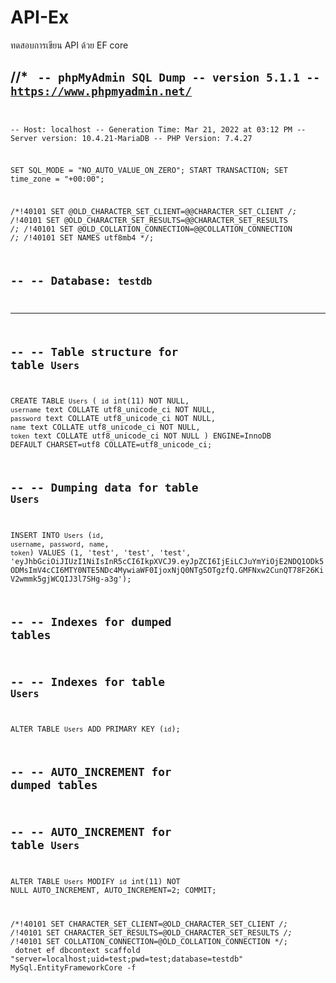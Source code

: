 # API-Ex
ทดสอบการเขียน API  ด้วย EF core

//*
<code>
-- phpMyAdmin SQL Dump
-- version 5.1.1
-- https://www.phpmyadmin.net/
--
-- Host: localhost
-- Generation Time: Mar 21, 2022 at 03:12 PM
-- Server version: 10.4.21-MariaDB
-- PHP Version: 7.4.27

SET SQL_MODE = "NO_AUTO_VALUE_ON_ZERO";
START TRANSACTION;
SET time_zone = "+00:00";


/*!40101 SET @OLD_CHARACTER_SET_CLIENT=@@CHARACTER_SET_CLIENT */;
/*!40101 SET @OLD_CHARACTER_SET_RESULTS=@@CHARACTER_SET_RESULTS */;
/*!40101 SET @OLD_COLLATION_CONNECTION=@@COLLATION_CONNECTION */;
/*!40101 SET NAMES utf8mb4 */;

--
-- Database: `testdb`
--

-- --------------------------------------------------------

--
-- Table structure for table `Users`
--

CREATE TABLE `Users` (
  `id` int(11) NOT NULL,
  `username` text COLLATE utf8_unicode_ci NOT NULL,
  `password` text COLLATE utf8_unicode_ci NOT NULL,
  `name` text COLLATE utf8_unicode_ci NOT NULL,
  `token` text COLLATE utf8_unicode_ci NOT NULL
) ENGINE=InnoDB DEFAULT CHARSET=utf8 COLLATE=utf8_unicode_ci;

--
-- Dumping data for table `Users`
--

INSERT INTO `Users` (`id`, `username`, `password`, `name`, `token`) VALUES
(1, 'test', 'test', 'test', 'eyJhbGciOiJIUzI1NiIsInR5cCI6IkpXVCJ9.eyJpZCI6IjEiLCJuYmYiOjE2NDQ1ODk5ODMsImV4cCI6MTY0NTE5NDc4MywiaWF0IjoxNjQ0NTg5OTgzfQ.GMFNxw2CunQT78F26KiV2wmmk5gjWCQIJ3l7SHg-a3g');

--
-- Indexes for dumped tables
--

--
-- Indexes for table `Users`
--
ALTER TABLE `Users`
  ADD PRIMARY KEY (`id`);

--
-- AUTO_INCREMENT for dumped tables
--

--
-- AUTO_INCREMENT for table `Users`
--
ALTER TABLE `Users`
  MODIFY `id` int(11) NOT NULL AUTO_INCREMENT, AUTO_INCREMENT=2;
COMMIT;

/*!40101 SET CHARACTER_SET_CLIENT=@OLD_CHARACTER_SET_CLIENT */;
/*!40101 SET CHARACTER_SET_RESULTS=@OLD_CHARACTER_SET_RESULTS */;
/*!40101 SET COLLATION_CONNECTION=@OLD_COLLATION_CONNECTION */;
</code>
<code>
  dotnet ef dbcontext scaffold "server=localhost;uid=test;pwd=test;database=testdb" MySql.EntityFrameworkCore -f
  
</code>
